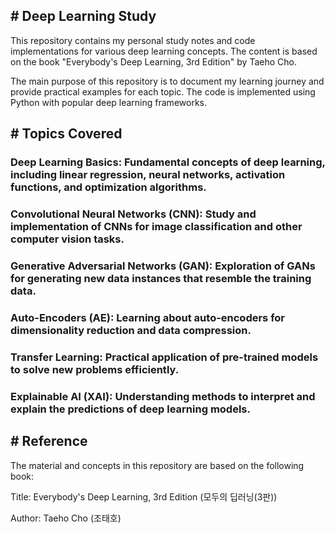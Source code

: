 ## # Deep Learning Study

This repository contains my personal study notes and code implementations for various deep learning concepts. The content is based on the book "Everybody's Deep Learning, 3rd Edition" by Taeho Cho.

The main purpose of this repository is to document my learning journey and provide practical examples for each topic. The code is implemented using Python with popular deep learning frameworks.

## # Topics Covered
### Deep Learning Basics: Fundamental concepts of deep learning, including linear regression, neural networks, activation functions, and optimization algorithms.

### Convolutional Neural Networks (CNN): Study and implementation of CNNs for image classification and other computer vision tasks.

### Generative Adversarial Networks (GAN): Exploration of GANs for generating new data instances that resemble the training data.

### Auto-Encoders (AE): Learning about auto-encoders for dimensionality reduction and data compression.

### Transfer Learning: Practical application of pre-trained models to solve new problems efficiently.

### Explainable AI (XAI): Understanding methods to interpret and explain the predictions of deep learning models.

## # Reference
The material and concepts in this repository are based on the following book:

Title: Everybody's Deep Learning, 3rd Edition (모두의 딥러닝(3판))

Author: Taeho Cho (조태호)
